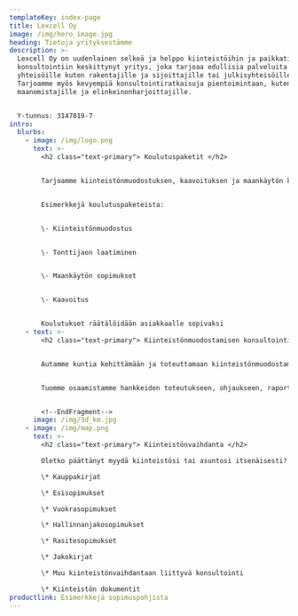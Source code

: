 ```yaml
---
templateKey: index-page
title: Lexcell Oy
image: /img/hero_image.jpg
heading: Tietoja yrityksestämme
description: >-
  Lexcell Oy on uudenlainen selkeä ja helppo kiinteistöihin ja paikkatiedon
  konsultointiin keskittynyt yritys, joka tarjoaa edullisia palveluita niin
  yhteisöille kuten rakentajille ja sijoittajille tai julkisyhteisöille.
  Tarjoamme myös kevyempiä konsultointiratkaisuja pientoimintaan, kuten
  maanomistajille ja elinkeinonharjoittajille. 


  Y-tunnus: 3147819-7
intro:
  blurbs:
    - image: /img/logo.png
      text: >-
        <h2 class="text-primary"> Koulutuspaketit </h2>


        Tarjoamme kiinteistönmuodostuksen, kaavoituksen ja maankäytön koulutuskokonaisuuksia. 


        Esimerkkejä koulutuspaketeista:


        \-﻿ Kiinteistönmuodostus


        \-﻿ Tonttijaon laatiminen


        \-﻿ Maankäytön sopimukset


        \-﻿ Kaavoitus


        Koulutukset räätälöidään asiakkaalle sopivaksi
    - text: >-
        <h2 class="text-primary"> Kiinteistönmuodostamisen konsultointi</h2>


        Autamme kuntia kehittämään ja toteuttamaan kiinteistönmuodostamisen palveluitaan


        Tuomme osaamistamme hankkeiden toteutukseen, ohjaukseen, raportointiin tai koulutukseen.


        <!--EndFragment-->
      image: /img/3d_km.jpg
    - image: /img/map.png
      text: >-
        <h2 class="text-primary"> Kiinteistönvaihdanta </h2>

        Oletko päättänyt myydä kiinteistösi tai asuntosi itsenäisesti? Meidän kautta saat ammattilaiset laatimat luovutuskirjat sekä muut kiinteistöihin liittyvät sopimusasiakirjat edullisesti. Avustamme prosessin läpiviemisessä myös haastavammissa tapauksissa.

        \* Kauppakirjat

        \* Esisopimukset

        \* Vuokrasopimukset

        \* Hallinnanjakosopimukset

        \* Rasitesopimukset

        \* Jakokirjat

        \* Muu kiinteistönvaihdantaan liittyvä konsultointi

        \* Kiinteistön dokumentit
productlink: Esimerkkejä sopimuspohjista
---
```

